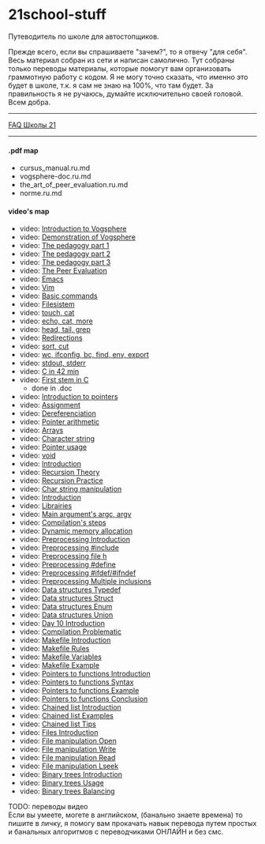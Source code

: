 # 21school-stuff #
Путеводитель по школе для автостопщиков.  
  
Прежде всего, если вы спрашиваете "зачем?", то я отвечу "для себя". Весь материал собран из сети и написан самолично. Тут собраны только переводы материалы, которые помогут вам организовать граммотную работу с кодом. Я не могу точно сказать, что именно это будет в школе, т.к. я сам не знаю на 100%, что там будет. За правильность я не ручаюсь, думайте исключительно своей головой. Всем добра.

---

[FAQ Школы 21](https://docs.google.com/spreadsheets/d/1TdkoNjlj8RChC64Vi9igEjNY2q_sc_JMcunMk3oYywg/edit#gid=1558877365)

---

#### .pdf map ####
* cursus_manual.ru.md
* vogsphere-doc.ru.md
* the_art_of_peer_evaluation.ru.md
* norme.ru.md

#### video's map ####
* video: [Introduction to Vogsphere](https://youtu.be/dyLOcpZwuEA)
* video: [Demonstration of Vogsphere](https://youtu.be/Vp_1Yyoh43E)
* video: [The pedagogy part 1](https://youtu.be/BrrfcEtDeXs)
* video: [The pedagogy part 2](https://youtu.be/Vmk65GxAoXE)
* video: [The pedagogy part 3](https://youtu.be/dPwnbBVsAiY)
* video: [The Peer Evaluation](https://youtu.be/xLqp4uGx518)
* video: [Emacs](https://youtu.be/FbOvjKqBvFY)
* video: [Vim](https://youtu.be/vVbq9Y-oLUQ)
* video: [Basic commands](https://youtu.be/Q0mZn__JB0o)
* video: [Filesistem](https://youtu.be/_j2Ac-Odh5Q)
* video: [touch, cat](https://youtu.be/9wW7jhuMCQw)
* video: [echo, cat, more](https://youtu.be/MrDA7LpFWJA)
* video: [head, tail, grep](https://youtu.be/hO1Z82kS6WE)
* video: [Redirections](https://youtu.be/jcKlDWjvrzI)
* video: [sort, cut](https://youtu.be/A9Bu-zaeGZw)
* video: [wc, ifconfig, bc, find, env, export](https://youtu.be/0itcTgtTNzE)
* video: [stdout, stderr](https://youtu.be/53ez4eU3fH0)
* video: [C in 42 min](https://youtu.be/0NPVivMBRsU)
* video: [First stem in C](https://youtu.be/3Jlvk35xITA)
  * done in .doc
* video: [Introduction to pointers](https://youtu.be/lxpt8AVQ5Kc)
* video: [Assignment](https://youtu.be/RzTDMUt3mgo)
* video: [Dereferenciation](https://youtu.be/sWEy1g-GLDI)
* video: [Pointer arithmetic](https://youtu.be/ueEQnuOAMGE)
* video: [Arrays](https://youtu.be/blLbmddwu0c)
* video: [Character string](https://youtu.be/yrr_LswaLKs)
* video: [Pointer usage](https://youtu.be/A0pGkVCSfM8)
* video: [void](https://youtu.be/JPWXdTYcLzQ)
* video: [Introduction](https://youtu.be/bGZ6671Cj_I)
* video: [Recursion Theory](https://youtu.be/RmRaX9Iha7I)
* video: [Recursion Practice](https://youtu.be/ZubAomTkRW0)
* video: [Char string manipulation](https://youtu.be/FdrnM_yCvuo)
* video: [Introduction](https://youtu.be/JUasjGeHLXI)
* video: [Librairies](https://youtu.be/kAsaS2MM7Zc)
* video: [Main argument's argc, argv](https://youtu.be/ZfDXV7B9xVs)
* video: [Compilation's steps](https://youtu.be/kQgnPdU6zcI)
* video: [Dynamic memory allocation](https://youtu.be/1yM9btlR-0Y)
* video: [Preprocessing Introduction](https://youtu.be/rcn5ieaD8cw)
* video: [Preprocessing #include](https://youtu.be/2LDXHgfK1_4)
* video: [Preprocessing file h](https://youtu.be/ViBRjqykabA)
* video: [Preprocessing #define](https://youtu.be/kr-gEa7f6Yg)
* video: [Preprocessing #ifdef/#ifndef](https://youtu.be/OgH3SPmeX5E)
* video: [Preprocessing Multiple inclusions](https://youtu.be/MWXa1sZGCQE)
* video: [Data structures Typedef](https://youtu.be/y_PkveDZOzY)
* video: [Data structures Struct](https://youtu.be/iCuaJVKZIUg)
* video: [Data structures Enum](https://youtu.be/ECZYDPpAW3U)
* video: [Data structures Union](https://youtu.be/fe_jRLalFBE)
* video: [Day 10 Introduction](https://youtu.be/Wc8QrN1Pyw0)
* video: [Compilation Problematic](https://youtu.be/Hgh_ibQIKvA)
* video: [Makefile Introduction](https://youtu.be/igooG-uWJGU)
* video: [Makefile Rules](https://youtu.be/8tayuPsmFBQ)
* video: [Makefile Variables](https://youtu.be/hKN-_OBQEqc)
* video: [Makefile Example](https://youtu.be/rHsp0SWtmG0)
* video: [Pointers to functions Introduction](https://youtu.be/xGE0whWi3yA)
* video: [Pointers to functions Syntax](https://youtu.be/FtEEtW6Gdoc)
* video: [Pointers to functions Example](https://youtu.be/BImoa42olGA)
* video: [Pointers to functions Conclusion](https://youtu.be/EbVaVnTN52A)
* video: [Chained list Introduction](https://youtu.be/26dq7wNXPOo)
* video: [Chained list Examples](https://youtu.be/eUmqPMxALPQ)
* video: [Chained list Tips](https://youtu.be/bN9ZMEaagI4)
* video: [Files Introduction](https://youtu.be/ckG9V9bztD8)
* video: [File manipulation Open](https://youtu.be/u5gdVH-xkxI)
* video: [File manipulation Write](https://youtu.be/QB0OWaSdoO8)
* video: [File manipulation Read](https://youtu.be/heu6ivppeVg)
* video: [File manipulation Lseek](https://youtu.be/pFfMmVTDfm8)
* video: [Binary trees Introduction](https://youtu.be/doc0nBHKOLQ)
* video: [Binary trees Usage](https://youtu.be/KQmrVph74sg)
* video: [Binary trees Balancing](https://youtu.be/5RE6OLZK5_0)

TODO: переводы видео  
Если вы умеете, могете в английском, (банально знаете времена) то пишите в личку, я помогу вам прокачать навык перевода путем простых и банальных алгоритмов с переводчиками ОНЛАЙН и без смс.